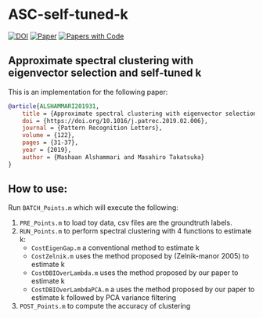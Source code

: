 # ASC-self-tuned-k

[![DOI](http://img.shields.io/badge/doi-10.1016/j.patrec.2019.02.006-36648B.svg)](https://doi.org/10.1016/j.patrec.2019.02.006)
[![Paper](http://img.shields.io/badge/arXiv-2302.11297-b31b1b.svg)](https://arxiv.org/abs/2302.11297)
[![Papers with Code](http://img.shields.io/badge/PaperswithCode-2302.11297-21cbce.svg)](https://paperswithcode.com/paper/approximate-spectral-clustering-with)

## 	Approximate spectral clustering with eigenvector selection and self-tuned k
This is an implementation for the following paper:
```bibtex
@article{ALSHAMMARI201931,
	title = {Approximate spectral clustering with eigenvector selection and self-tuned k},
	doi = {https://doi.org/10.1016/j.patrec.2019.02.006},
	journal = {Pattern Recognition Letters},
	volume = {122},
	pages = {31-37},
	year = {2019},	
	author = {Mashaan Alshammari and Masahiro Takatsuka}
}
```

## How to use:

Run `BATCH_Points.m` which will execute the following:
1.	`PRE_Points.m` to load toy data, csv files are the groundtruth labels.
2.	`RUN_Points.m` to perform spectral clustering with 4 functions to estimate k:
	- `CostEigenGap.m` a conventional method to estimate k
	- `CostZelnik.m` uses the method proposed by (Zelnik-manor 2005) to estimate k
	- `CostDBIOverLambda.m` uses the method proposed by our paper to estimate k
	- `CostDBIOverLambdaPCA.m` a uses the method proposed by our paper to estimate k followed by PCA variance filtering
3.	`POST_Points.m` to compute the accuracy of clustering

